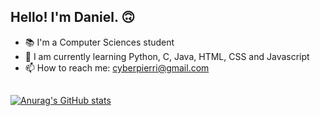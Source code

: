 ## Hello! I'm Daniel. 🙃

- 📚 I'm a Computer Sciences student
- 🌱 I am currently learning Python, C, Java, HTML, CSS and Javascript
- 📫 How to reach me: cyberpierri@gmail.com

##

[![Anurag's GitHub stats](https://github-readme-stats.vercel.app/api?username=danielpierri&count_private=true&theme=github_dark&show_icons=true)](https://github.com/anuraghazra/github-readme-stats)

